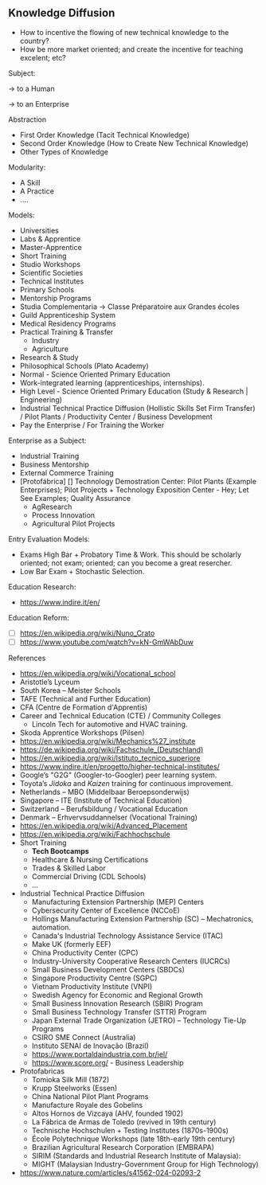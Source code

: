 ## Knowledge Diffusion

- How to incentive the flowing of new technical knowledge to the country?
- How be more market oriented; and create the incentive for teaching excelent; etc?

Subject:

→ to a Human

→ to an Enterprise

Abstraction

- First Order Knowledge (Tacit Technical Knowledge)
- Second Order Knowledge (How to Create New Technical Knowledge)
- Other Types of Knowledge

Modularity:

- A Skill
- A Practice
- ….

Models:

- Universities
- Labs & Apprentice
- Master-Apprentice
- Short Training
- Studio Workshops
- Scientific Societies
- Technical Institutes
- Primary Schools
- Mentorship Programs
- Studia Complementaria → Classe Préparatoire aux Grandes écoles
- Guild Apprenticeship System
- Medical Residency Programs
- Practical Training & Transfer
    - Industry
    - Agriculture
- Research & Study
- Philosophical Schools (Plato Academy)
- Normal - Science Oriented Primary Education
- Work-integrated learning (apprenticeships, internships).
- High Level - Science Oriented Primary Education (Study & Research | Engineering)
- Industrial  Technical Practice Diffusion  (Hollistic Skills Set Firm Transfer) / Pilot Plants / Productivity Center / Business Development
- Pay the Enterprise / For Training the Worker

Enterprise as a Subject:

- Industrial Training
- Business Mentorship
- External Commerce Training
- [Protofábrica] [] Technology Demostration Center: Pilot Plants (Example Enterprises); Pilot Projects + Technology Exposition Center - Hey; Let See Examples; Quality Assurance
    - AgResearch
    - Process Innovation
    - Agricultural Pilot Projects

Entry Evaluation Models:

- Exams High Bar + Probatory Time & Work.  This should be scholarly oriented; not exam; oriented; can you become a great resercher.
- Low Bar Exam + Stochastic Selection.

Education Research:

- https://www.indire.it/en/

Education Reform:

- [ ]  https://en.wikipedia.org/wiki/Nuno_Crato
- [ ]  https://www.youtube.com/watch?v=kN-GmWAbDuw

References

- https://en.wikipedia.org/wiki/Vocational_school
- Aristotle’s Lyceum
- South Korea – Meister Schools
- TAFE (Technical and Further Education)
- CFA (Centre de Formation d'Apprentis)
- Career and Technical Education (CTE) / Community Colleges
    - Lincoln Tech for automotive and HVAC training.
- Skoda Apprentice Workshops (Pilsen)
- https://en.wikipedia.org/wiki/Mechanics%27_institute
- https://de.wikipedia.org/wiki/Fachschule_(Deutschland)
- https://en.wikipedia.org/wiki/Istituto_tecnico_superiore
- https://www.indire.it/en/progetto/higher-technical-institutes/
- Google’s "G2G" (Googler-to-Googler) peer learning system.
- Toyota’s *Jidoka* and *Kaizen* training for continuous improvement.
- Netherlands – MBO (Middelbaar Beroepsonderwijs)
- Singapore – ITE (Institute of Technical Education)
- Switzerland – Berufsbildung / Vocational Education
- Denmark – Erhvervsuddannelser (Vocational Training)
- https://en.wikipedia.org/wiki/Advanced_Placement
- https://en.wikipedia.org/wiki/Fachhochschule
- Short Training
    - **Tech Bootcamps**
    - Healthcare & Nursing Certifications
    - Trades & Skilled Labor
    - Commercial Driving (CDL Schools)
    - …
- Industrial  Technical Practice Diffusion
    - Manufacturing Extension Partnership (MEP) Centers
    - Cybersecurity Center of Excellence (NCCoE)
    - Hollings Manufacturing Extension Partnership (SC) – Mechatronics, automation.
    - Canada's Industrial Technology Assistance Service (ITAC)
    - Make UK (formerly EEF)
    - China Productivity Center (CPC)
    - Industry-University Cooperative Research Centers (IUCRCs)
    - Small Business Development Centers (SBDCs)
    - Singapore Productivity Centre (SGPC)
    - Vietnam Productivity Institute (VNPI)
    - Swedish Agency for Economic and Regional Growth
    - Small Business Innovation Research (SBIR) Program
    - Small Business Technology Transfer (STTR) Program
    - Japan External Trade Organization (JETRO) – Technology Tie-Up Programs
    - CSIRO SME Connect (Australia)
    - Instituto SENAI de Inovação (Brazil)
    - https://www.portaldaindustria.com.br/iel/
    - https://www.score.org/ - Business Leadership
- Protofabricas
    - Tomioka Silk Mill (1872)
    - Krupp Steelworks (Essen)
    - China National Pilot Plant Programs
    - Manufacture Royale des Gobelins
    - Altos Hornos de Vizcaya (AHV, founded 1902)
    - La Fábrica de Armas de Toledo (revived in 19th century)
    - Technische Hochschulen + Testing Institutes (1870s-1900s)
    - École Polytechnique Workshops (late 18th-early 19th century)
    - Brazilian Agricultural Research Corporation (EMBRAPA)
    - SIRIM (Standards and Industrial Research Institute of Malaysia):
    - MIGHT (Malaysian Industry-Government Group for High Technology)
- https://www.nature.com/articles/s41562-024-02093-2